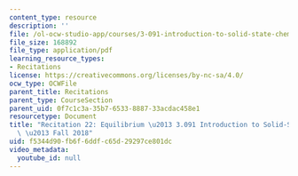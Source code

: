 ```yaml
---
content_type: resource
description: ''
file: /ol-ocw-studio-app/courses/3-091-introduction-to-solid-state-chemistry-fall-2018/f5344d90fb6f6ddfc65d29297ce801dc_MIT3_091F18_REC22.pdf
file_size: 168892
file_type: application/pdf
learning_resource_types:
- Recitations
license: https://creativecommons.org/licenses/by-nc-sa/4.0/
ocw_type: OCWFile
parent_title: Recitations
parent_type: CourseSection
parent_uid: 0f7c1c3a-35b7-6533-8887-33acdac458e1
resourcetype: Document
title: "Recitation 22: Equilibrium \u2013 3.091 Introduction to Solid-State Chemistry\
  \ \u2013 Fall 2018"
uid: f5344d90-fb6f-6ddf-c65d-29297ce801dc
video_metadata:
  youtube_id: null
---
```

